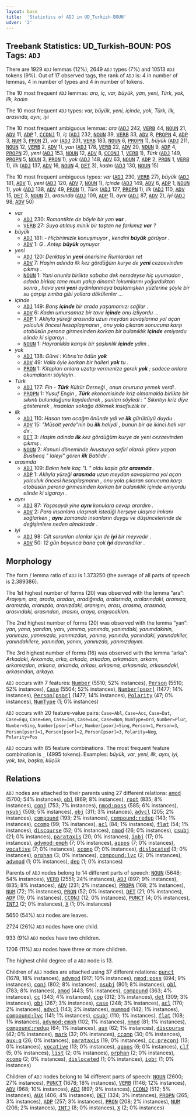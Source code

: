 ```yaml
---
layout: base
title:  'Statistics of ADJ in UD_Turkish-BOUN'
udver: '2'
---
```


## Treebank Statistics: UD_Turkish-BOUN: POS Tags: `ADJ`

There are 1929 `ADJ` lemmas (12%), 2649 `ADJ` types (7%) and 10513 `ADJ` tokens (9%).
Out of 17 observed tags, the rank of `ADJ` is: 4 in number of lemmas, 4 in number of types and 4 in number of tokens.

The 10 most frequent `ADJ` lemmas: <em>ara, iç, var, büyük, yan, yeni, Türk, yok, ilk, kadın</em>

The 10 most frequent `ADJ` types:  <em>var, büyük, yeni, içinde, yok, Türk, ilk, arasında, aynı, iyi</em>

The 10 most frequent ambiguous lemmas: <em>ara</em> (<tt><a href="tr_boun-pos-ADJ.html">ADJ</a></tt> 242, <tt><a href="tr_boun-pos-VERB.html">VERB</a></tt> 44, <tt><a href="tr_boun-pos-NOUN.html">NOUN</a></tt> 21, <tt><a href="tr_boun-pos-ADV.html">ADV</a></tt> 11, <tt><a href="tr_boun-pos-ADP.html">ADP</a></tt> 1, <tt><a href="tr_boun-pos-CCONJ.html">CCONJ</a></tt> 1), <em>iç</em> (<tt><a href="tr_boun-pos-ADJ.html">ADJ</a></tt> 232, <tt><a href="tr_boun-pos-NOUN.html">NOUN</a></tt> 39, <tt><a href="tr_boun-pos-VERB.html">VERB</a></tt> 33, <tt><a href="tr_boun-pos-ADV.html">ADV</a></tt> 8, <tt><a href="tr_boun-pos-PROPN.html">PROPN</a></tt> 4, <tt><a href="tr_boun-pos-ADP.html">ADP</a></tt> 3, <tt><a href="tr_boun-pos-NUM.html">NUM</a></tt> 3, <tt><a href="tr_boun-pos-PRON.html">PRON</a></tt> 2), <em>var</em> (<tt><a href="tr_boun-pos-ADJ.html">ADJ</a></tt> 231, <tt><a href="tr_boun-pos-VERB.html">VERB</a></tt> 183, <tt><a href="tr_boun-pos-NOUN.html">NOUN</a></tt> 6, <tt><a href="tr_boun-pos-PROPN.html">PROPN</a></tt> 1), <em>büyük</em> (<tt><a href="tr_boun-pos-ADJ.html">ADJ</a></tt> 211, <tt><a href="tr_boun-pos-NOUN.html">NOUN</a></tt> 12, <tt><a href="tr_boun-pos-VERB.html">VERB</a></tt> 2, <tt><a href="tr_boun-pos-ADV.html">ADV</a></tt> 1), <em>yan</em> (<tt><a href="tr_boun-pos-ADJ.html">ADJ</a></tt> 178, <tt><a href="tr_boun-pos-VERB.html">VERB</a></tt> 22, <tt><a href="tr_boun-pos-ADV.html">ADV</a></tt> 20, <tt><a href="tr_boun-pos-NOUN.html">NOUN</a></tt> 9, <tt><a href="tr_boun-pos-ADP.html">ADP</a></tt> 4, <tt><a href="tr_boun-pos-PROPN.html">PROPN</a></tt> 2), <em>yeni</em> (<tt><a href="tr_boun-pos-ADJ.html">ADJ</a></tt> 153, <tt><a href="tr_boun-pos-NOUN.html">NOUN</a></tt> 12, <tt><a href="tr_boun-pos-ADV.html">ADV</a></tt> 8, <tt><a href="tr_boun-pos-CCONJ.html">CCONJ</a></tt> 1, <tt><a href="tr_boun-pos-VERB.html">VERB</a></tt> 1), <em>Türk</em> (<tt><a href="tr_boun-pos-ADJ.html">ADJ</a></tt> 149, <tt><a href="tr_boun-pos-PROPN.html">PROPN</a></tt> 5, <tt><a href="tr_boun-pos-NOUN.html">NOUN</a></tt> 3, <tt><a href="tr_boun-pos-PRON.html">PRON</a></tt> 1), <em>yok</em> (<tt><a href="tr_boun-pos-ADJ.html">ADJ</a></tt> 148, <tt><a href="tr_boun-pos-ADV.html">ADV</a></tt> 63, <tt><a href="tr_boun-pos-NOUN.html">NOUN</a></tt> 7, <tt><a href="tr_boun-pos-ADP.html">ADP</a></tt> 2, <tt><a href="tr_boun-pos-PRON.html">PRON</a></tt> 1, <tt><a href="tr_boun-pos-VERB.html">VERB</a></tt> 1), <em>ilk</em> (<tt><a href="tr_boun-pos-ADJ.html">ADJ</a></tt> 137, <tt><a href="tr_boun-pos-ADV.html">ADV</a></tt> 16, <tt><a href="tr_boun-pos-NOUN.html">NOUN</a></tt> 4, <tt><a href="tr_boun-pos-DET.html">DET</a></tt> 3), <em>kadın</em> (<tt><a href="tr_boun-pos-ADJ.html">ADJ</a></tt> 130, <tt><a href="tr_boun-pos-NOUN.html">NOUN</a></tt> 15)

The 10 most frequent ambiguous types:  <em>var</em> (<tt><a href="tr_boun-pos-ADJ.html">ADJ</a></tt> 230, <tt><a href="tr_boun-pos-VERB.html">VERB</a></tt> 27), <em>büyük</em> (<tt><a href="tr_boun-pos-ADJ.html">ADJ</a></tt> 181, <tt><a href="tr_boun-pos-ADV.html">ADV</a></tt> 1), <em>yeni</em> (<tt><a href="tr_boun-pos-ADJ.html">ADJ</a></tt> 120, <tt><a href="tr_boun-pos-ADV.html">ADV</a></tt> 7, <tt><a href="tr_boun-pos-NOUN.html">NOUN</a></tt> 1), <em>içinde</em> (<tt><a href="tr_boun-pos-ADJ.html">ADJ</a></tt> 149, <tt><a href="tr_boun-pos-ADV.html">ADV</a></tt> 6, <tt><a href="tr_boun-pos-ADP.html">ADP</a></tt> 1, <tt><a href="tr_boun-pos-NOUN.html">NOUN</a></tt> 1), <em>yok</em> (<tt><a href="tr_boun-pos-ADJ.html">ADJ</a></tt> 138, <tt><a href="tr_boun-pos-ADV.html">ADV</a></tt> 49, <tt><a href="tr_boun-pos-PRON.html">PRON</a></tt> 1), <em>Türk</em> (<tt><a href="tr_boun-pos-ADJ.html">ADJ</a></tt> 127, <tt><a href="tr_boun-pos-PROPN.html">PROPN</a></tt> 1), <em>ilk</em> (<tt><a href="tr_boun-pos-ADJ.html">ADJ</a></tt> 110, <tt><a href="tr_boun-pos-ADV.html">ADV</a></tt> 15, <tt><a href="tr_boun-pos-DET.html">DET</a></tt> 3, <tt><a href="tr_boun-pos-NOUN.html">NOUN</a></tt> 2), <em>arasında</em> (<tt><a href="tr_boun-pos-ADJ.html">ADJ</a></tt> 109, <tt><a href="tr_boun-pos-ADP.html">ADP</a></tt> 1), <em>aynı</em> (<tt><a href="tr_boun-pos-ADJ.html">ADJ</a></tt> 87, <tt><a href="tr_boun-pos-ADV.html">ADV</a></tt> 2), <em>iyi</em> (<tt><a href="tr_boun-pos-ADJ.html">ADJ</a></tt> 98, <tt><a href="tr_boun-pos-ADV.html">ADV</a></tt> 50)


* <em>var</em>
  * <tt><a href="tr_boun-pos-ADJ.html">ADJ</a></tt> 230: <em>Romantikte de böyle bir yan <b>var</b> .</em>
  * <tt><a href="tr_boun-pos-VERB.html">VERB</a></tt> 27: <em>Suya atılmış minik bir taştan ne farkımız <b>var</b> ?</em>
* <em>büyük</em>
  * <tt><a href="tr_boun-pos-ADJ.html">ADJ</a></tt> 181: <em>- Hiçbirimizle konuşmuyor , kendini <b>büyük</b> görüyor .</em>
  * <tt><a href="tr_boun-pos-ADV.html">ADV</a></tt> 1: <em>G . Antep <b>büyük</b> oynuyor</em>
* <em>yeni</em>
  * <tt><a href="tr_boun-pos-ADJ.html">ADJ</a></tt> 120: <em>Denktaş'ın <b>yeni</b> önerisine Rumlardan ret</em>
  * <tt><a href="tr_boun-pos-ADV.html">ADV</a></tt> 7: <em>Haşim adında ilk kez gördüğüm kurye de <b>yeni</b> cezaevinden çıkmış .</em>
  * <tt><a href="tr_boun-pos-NOUN.html">NOUN</a></tt> 1: <em>Yani onunla birlikte sabaha dek neredeyse hiç uyumadan , odada birkaç tane mum yakıp dinamit lokumlarını yoğurduktan sonra , hava yeni <b>yeni</b> aydınlanmaya başlamışken yüzlerine şöyle bir su çarpıp zımba gibi yollara dökülenler ...</em>
* <em>içinde</em>
  * <tt><a href="tr_boun-pos-ADJ.html">ADJ</a></tt> 149: <em>Barış <b>içinde</b> bir arada yaşamamızı sağlar .</em>
  * <tt><a href="tr_boun-pos-ADV.html">ADV</a></tt> 6: <em>Kadın umursamaz bir tavır <b>içinde</b> onu izliyordu ...</em>
  * <tt><a href="tr_boun-pos-ADP.html">ADP</a></tt> 1: <em>Aklıyla yüreği arasında uzun meydan savaşlarına yol açan yolculuk öncesi hesaplaşmanın , onu yola çıkaran sonucuna karşı otobüsün perona girmesinden korkan bir bulanıklık <b>içinde</b> emiyordu elinde ki sigarayı .</em>
  * <tt><a href="tr_boun-pos-NOUN.html">NOUN</a></tt> 1: <em>Hayranlıkla karışık bir şaşkınlık <b>içinde</b> ydim .</em>
* <em>yok</em>
  * <tt><a href="tr_boun-pos-ADJ.html">ADJ</a></tt> 138: <em>Gürel : Kıbrıs'ta ödün <b>yok</b></em>
  * <tt><a href="tr_boun-pos-ADV.html">ADV</a></tt> 49: <em>Valla öyle korkan bir halleri <b>yok</b> tu .</em>
  * <tt><a href="tr_boun-pos-PRON.html">PRON</a></tt> 1: <em>Kitapları onlara uzatıp vermenize gerek <b>yok</b> ; sadece onlara okumalarını söyleyin .</em>
* <em>Türk</em>
  * <tt><a href="tr_boun-pos-ADJ.html">ADJ</a></tt> 127: <em>Fin - <b>Türk</b> Kültür Derneği , onun onuruna yemek verdi .</em>
  * <tt><a href="tr_boun-pos-PROPN.html">PROPN</a></tt> 1: <em>Yusuf Engin , <b>Türk</b> ekonomisinde kriz olmamakla birlikte bir sıkıntı bulunduğunu kaydederek , şunları söyledi : " Sıkıntıyı kriz diye göstererek , insanları sokağa dökmek insafsızlık tır .</em>
* <em>ilk</em>
  * <tt><a href="tr_boun-pos-ADJ.html">ADJ</a></tt> 110: <em>Hasan tam ocağın önünde ydi ve <b>ilk</b> gürültüyü duydu .</em>
  * <tt><a href="tr_boun-pos-ADV.html">ADV</a></tt> 15: <em>"Müsait yerde"nin bu <b>ilk</b> haliydi , bunun bir de ikinci hali var dır .</em>
  * <tt><a href="tr_boun-pos-DET.html">DET</a></tt> 3: <em>Haşim adında <b>ilk</b> kez gördüğüm kurye de yeni cezaevinden çıkmış .</em>
  * <tt><a href="tr_boun-pos-NOUN.html">NOUN</a></tt> 2: <em>Kanuni döneminde Avusturya sefiri olarak görev yapan Busbecq " laleyi" gören <b>ilk</b> Batılıdır .</em>
* <em>arasında</em>
  * <tt><a href="tr_boun-pos-ADJ.html">ADJ</a></tt> 109: <em>Bakın hele kaç "L " oldu kaşla göz <b>arasında</b> .</em>
  * <tt><a href="tr_boun-pos-ADP.html">ADP</a></tt> 1: <em>Aklıyla yüreği <b>arasında</b> uzun meydan savaşlarına yol açan yolculuk öncesi hesaplaşmanın , onu yola çıkaran sonucuna karşı otobüsün perona girmesinden korkan bir bulanıklık içinde emiyordu elinde ki sigarayı .</em>
* <em>aynı</em>
  * <tt><a href="tr_boun-pos-ADJ.html">ADJ</a></tt> 87: <em>Yaşasaydı yine <b>aynı</b> konulara cevap arardım .</em>
  * <tt><a href="tr_boun-pos-ADV.html">ADV</a></tt> 2: <em>Para insanlara ulaşmak istediği herşeye ulaşma imkanı sağlarken ; <b>aynı</b> zamanda insanların duygu ve düşüncelerinde de değişimlere neden olmaktadır .</em>
* <em>iyi</em>
  * <tt><a href="tr_boun-pos-ADJ.html">ADJ</a></tt> 98: <em>Cilt sorunları olanlar için de <b>iyi</b> bir meyvedir .</em>
  * <tt><a href="tr_boun-pos-ADV.html">ADV</a></tt> 50: <em>12 gün boyunca bana çok <b>iyi</b> davrandılar .</em>

## Morphology

The form / lemma ratio of `ADJ` is 1.373250 (the average of all parts of speech is 2.389386).

The 1st highest number of forms (20) was observed with the lemma “ara”: <em>Arayışın, ara, arada, aradan, aradığında, aralarında, aralarındaki, aramıza, aramızda, aranızda, aranızdaki, aranışını, arası, arasına, arasında, arasındaki, arasından, arasını, araya, arayacakları</em>.

The 2nd highest number of forms (20) was observed with the lemma “yan”: <em>yan, yana, yandan, yanı, yanıma, yanımda, yanımdaki, yanımdakinin, yanımıza, yanımızda, yanımızdan, yanına, yanında, yanındaki, yanındakiler, yanındakilere, yanından, yanını, yanınızda, yanınızdayım</em>.

The 3rd highest number of forms (16) was observed with the lemma “arka”: <em>Arkadaki, Arkamda, arka, arkada, arkadan, arkamdan, arkamı, arkamızdan, arkana, arkanda, arkası, arkasına, arkasında, arkasındaki, arkasından, arkaya</em>.

`ADJ` occurs with 7 features: <tt><a href="tr_boun-feat-Number.html">Number</a></tt> (5510; 52% instances), <tt><a href="tr_boun-feat-Person.html">Person</a></tt> (5510; 52% instances), <tt><a href="tr_boun-feat-Case.html">Case</a></tt> (5504; 52% instances), <tt><a href="tr_boun-feat-Number-psor.html">Number[psor]</a></tt> (1477; 14% instances), <tt><a href="tr_boun-feat-Person-psor.html">Person[psor]</a></tt> (1477; 14% instances), <tt><a href="tr_boun-feat-Polarity.html">Polarity</a></tt> (47; 0% instances), <tt><a href="tr_boun-feat-NumType.html">NumType</a></tt> (1; 0% instances)

`ADJ` occurs with 20 feature-value pairs: `Case=Abl`, `Case=Acc`, `Case=Dat`, `Case=Equ`, `Case=Gen`, `Case=Ins`, `Case=Loc`, `Case=Nom`, `NumType=Ord`, `Number=Plur`, `Number=Sing`, `Number[psor]=Plur`, `Number[psor]=Sing`, `Person=1`, `Person=3`, `Person[psor]=1`, `Person[psor]=2`, `Person[psor]=3`, `Polarity=Neg`, `Polarity=Pos`

`ADJ` occurs with 85 feature combinations.
The most frequent feature combination is `_` (4995 tokens).
Examples: <em>büyük, var, yeni, ilk, aynı, iyi, yok, tek, başka, küçük</em>


## Relations

`ADJ` nodes are attached to their parents using 27 different relations: <tt><a href="tr_boun-dep-amod.html">amod</a></tt> (5700; 54% instances), <tt><a href="tr_boun-dep-obl.html">obl</a></tt> (869; 8% instances), <tt><a href="tr_boun-dep-root.html">root</a></tt> (835; 8% instances), <tt><a href="tr_boun-dep-conj.html">conj</a></tt> (753; 7% instances), <tt><a href="tr_boun-dep-nmod-poss.html">nmod:poss</a></tt> (585; 6% instances), <tt><a href="tr_boun-dep-nsubj.html">nsubj</a></tt> (508; 5% instances), <tt><a href="tr_boun-dep-obj.html">obj</a></tt> (311; 3% instances), <tt><a href="tr_boun-dep-advcl.html">advcl</a></tt> (205; 2% instances), <tt><a href="tr_boun-dep-compound.html">compound</a></tt> (193; 2% instances), <tt><a href="tr_boun-dep-compound-redup.html">compound:redup</a></tt> (143; 1% instances), <tt><a href="tr_boun-dep-ccomp.html">ccomp</a></tt> (99; 1% instances), <tt><a href="tr_boun-dep-acl.html">acl</a></tt> (84; 1% instances), <tt><a href="tr_boun-dep-flat.html">flat</a></tt> (54; 1% instances), <tt><a href="tr_boun-dep-discourse.html">discourse</a></tt> (52; 0% instances), <tt><a href="tr_boun-dep-nmod.html">nmod</a></tt> (26; 0% instances), <tt><a href="tr_boun-dep-csubj.html">csubj</a></tt> (21; 0% instances), <tt><a href="tr_boun-dep-parataxis.html">parataxis</a></tt> (20; 0% instances), <tt><a href="tr_boun-dep-iobj.html">iobj</a></tt> (17; 0% instances), <tt><a href="tr_boun-dep-advmod-emph.html">advmod:emph</a></tt> (7; 0% instances), <tt><a href="tr_boun-dep-appos.html">appos</a></tt> (7; 0% instances), <tt><a href="tr_boun-dep-vocative.html">vocative</a></tt> (7; 0% instances), <tt><a href="tr_boun-dep-xcomp.html">xcomp</a></tt> (7; 0% instances), <tt><a href="tr_boun-dep-dislocated.html">dislocated</a></tt> (3; 0% instances), <tt><a href="tr_boun-dep-orphan.html">orphan</a></tt> (3; 0% instances), <tt><a href="tr_boun-dep-compound-lvc.html">compound:lvc</a></tt> (2; 0% instances), <tt><a href="tr_boun-dep-advmod.html">advmod</a></tt> (1; 0% instances), <tt><a href="tr_boun-dep-dep.html">dep</a></tt> (1; 0% instances)

Parents of `ADJ` nodes belong to 14 different parts of speech: <tt><a href="tr_boun-pos-NOUN.html">NOUN</a></tt> (5648; 54% instances), <tt><a href="tr_boun-pos-VERB.html">VERB</a></tt> (2551; 24% instances), <tt><a href="tr_boun-pos-ADJ.html">ADJ</a></tt> (897; 9% instances),  (835; 8% instances), <tt><a href="tr_boun-pos-ADV.html">ADV</a></tt> (231; 2% instances), <tt><a href="tr_boun-pos-PROPN.html">PROPN</a></tt> (168; 2% instances), <tt><a href="tr_boun-pos-NUM.html">NUM</a></tt> (72; 1% instances), <tt><a href="tr_boun-pos-PRON.html">PRON</a></tt> (52; 0% instances), <tt><a href="tr_boun-pos-DET.html">DET</a></tt> (21; 0% instances), <tt><a href="tr_boun-pos-ADP.html">ADP</a></tt> (19; 0% instances), <tt><a href="tr_boun-pos-CCONJ.html">CCONJ</a></tt> (12; 0% instances), <tt><a href="tr_boun-pos-PUNCT.html">PUNCT</a></tt> (4; 0% instances), <tt><a href="tr_boun-pos-INTJ.html">INTJ</a></tt> (2; 0% instances), <tt><a href="tr_boun-pos-X.html">X</a></tt> (1; 0% instances)

5650 (54%) `ADJ` nodes are leaves.

2724 (26%) `ADJ` nodes have one child.

933 (9%) `ADJ` nodes have two children.

1206 (11%) `ADJ` nodes have three or more children.

The highest child degree of a `ADJ` node is 13.

Children of `ADJ` nodes are attached using 37 different relations: <tt><a href="tr_boun-dep-punct.html">punct</a></tt> (1678; 18% instances), <tt><a href="tr_boun-dep-advmod.html">advmod</a></tt> (917; 10% instances), <tt><a href="tr_boun-dep-nmod-poss.html">nmod:poss</a></tt> (894; 9% instances), <tt><a href="tr_boun-dep-conj.html">conj</a></tt> (802; 8% instances), <tt><a href="tr_boun-dep-nsubj.html">nsubj</a></tt> (801; 8% instances), <tt><a href="tr_boun-dep-obl.html">obl</a></tt> (783; 8% instances), <tt><a href="tr_boun-dep-amod.html">amod</a></tt> (443; 5% instances), <tt><a href="tr_boun-dep-compound.html">compound</a></tt> (363; 4% instances), <tt><a href="tr_boun-dep-cc.html">cc</a></tt> (343; 4% instances), <tt><a href="tr_boun-dep-cop.html">cop</a></tt> (312; 3% instances), <tt><a href="tr_boun-dep-det.html">det</a></tt> (309; 3% instances), <tt><a href="tr_boun-dep-obj.html">obj</a></tt> (267; 3% instances), <tt><a href="tr_boun-dep-case.html">case</a></tt> (248; 3% instances), <tt><a href="tr_boun-dep-acl.html">acl</a></tt> (170; 2% instances), <tt><a href="tr_boun-dep-advcl.html">advcl</a></tt> (143; 2% instances), <tt><a href="tr_boun-dep-nummod.html">nummod</a></tt> (142; 1% instances), <tt><a href="tr_boun-dep-compound-lvc.html">compound:lvc</a></tt> (141; 1% instances), <tt><a href="tr_boun-dep-csubj.html">csubj</a></tt> (110; 1% instances), <tt><a href="tr_boun-dep-flat.html">flat</a></tt> (108; 1% instances), <tt><a href="tr_boun-dep-advmod-emph.html">advmod:emph</a></tt> (102; 1% instances), <tt><a href="tr_boun-dep-nmod.html">nmod</a></tt> (81; 1% instances), <tt><a href="tr_boun-dep-compound-redup.html">compound:redup</a></tt> (64; 1% instances), <tt><a href="tr_boun-dep-aux.html">aux</a></tt> (62; 1% instances), <tt><a href="tr_boun-dep-discourse.html">discourse</a></tt> (42; 0% instances), <tt><a href="tr_boun-dep-mark.html">mark</a></tt> (32; 0% instances), <tt><a href="tr_boun-dep-ccomp.html">ccomp</a></tt> (30; 0% instances), <tt><a href="tr_boun-dep-aux-q.html">aux:q</a></tt> (26; 0% instances), <tt><a href="tr_boun-dep-parataxis.html">parataxis</a></tt> (19; 0% instances), <tt><a href="tr_boun-dep-cc-preconj.html">cc:preconj</a></tt> (13; 0% instances), <tt><a href="tr_boun-dep-vocative.html">vocative</a></tt> (13; 0% instances), <tt><a href="tr_boun-dep-appos.html">appos</a></tt> (6; 0% instances), <tt><a href="tr_boun-dep-clf.html">clf</a></tt> (5; 0% instances), <tt><a href="tr_boun-dep-list.html">list</a></tt> (2; 0% instances), <tt><a href="tr_boun-dep-orphan.html">orphan</a></tt> (2; 0% instances), <tt><a href="tr_boun-dep-xcomp.html">xcomp</a></tt> (2; 0% instances), <tt><a href="tr_boun-dep-dislocated.html">dislocated</a></tt> (1; 0% instances), <tt><a href="tr_boun-dep-iobj.html">iobj</a></tt> (1; 0% instances)

Children of `ADJ` nodes belong to 14 different parts of speech: <tt><a href="tr_boun-pos-NOUN.html">NOUN</a></tt> (2600; 27% instances), <tt><a href="tr_boun-pos-PUNCT.html">PUNCT</a></tt> (1678; 18% instances), <tt><a href="tr_boun-pos-VERB.html">VERB</a></tt> (1146; 12% instances), <tt><a href="tr_boun-pos-ADV.html">ADV</a></tt> (968; 10% instances), <tt><a href="tr_boun-pos-ADJ.html">ADJ</a></tt> (897; 9% instances), <tt><a href="tr_boun-pos-CCONJ.html">CCONJ</a></tt> (512; 5% instances), <tt><a href="tr_boun-pos-AUX.html">AUX</a></tt> (406; 4% instances), <tt><a href="tr_boun-pos-DET.html">DET</a></tt> (324; 3% instances), <tt><a href="tr_boun-pos-PROPN.html">PROPN</a></tt> (265; 3% instances), <tt><a href="tr_boun-pos-ADP.html">ADP</a></tt> (257; 3% instances), <tt><a href="tr_boun-pos-PRON.html">PRON</a></tt> (208; 2% instances), <tt><a href="tr_boun-pos-NUM.html">NUM</a></tt> (206; 2% instances), <tt><a href="tr_boun-pos-INTJ.html">INTJ</a></tt> (8; 0% instances), <tt><a href="tr_boun-pos-X.html">X</a></tt> (2; 0% instances)

